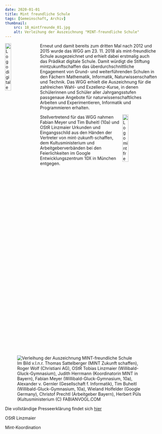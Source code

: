 ```yaml
---
date: 2020-01-01
title: Mint freundliche Schule
tags: [Gemeinschaft, Archiv]
thumbnail: 
    src: 18_mintfreunde_01.jpg
    alt: Verleihung der Auszeichnung "MINT-freundliche Schule"
---
```



<img src="/images/digitale_schule.jpg" alt = "Logo digitale Schule" style="float: left; margin-right: 15px; width: 20%; margin-bottom: 15px"></img>
<p>
    Erneut und damit bereits zum dritten Mal nach 2012 und 2015 wurde das WGG am 23. 11. 2018 als mint-freundliche Schule ausgezeichnet und erhielt dabei erstmalig auch das Prädikat digitale Schule. Damit würdigt die Stiftung mintzukunftschaffen das überdurchschnittliche Engagement von Grund- und weiterführenden Schulen in den Fächern Mathematik, Informatik, Naturwissenschaften und Technik. Das WGG erhielt die Auszeichnung für die zahlreichen Wahl- und Exzellenz-Kurse, in denen Schülerinnen und Schüler aller Jahrgangsstufen passgenaue Angebote für naturwissenschaftliches Arbeiten und Experimentieren, Informatik und Programmieren erhalten. 
</p>
<img src="/images/mint_freundliche_schule.jpg" alt = "Logo mint freundliche Schule" style="float: right; margin-right: 15px; width: 20%; margin-bottom: 15px"></img>
<p>
    Stellvertretend für das WGG nahmen Fabian Meyer und Tim Buheitl (10a) und OStR Linzmaier Urkunden und Eingangsschild aus den Händen der Vertreter von mint-zukunft-schaffen, dem Kultusministerium und Arbeitgeberverbänden bei den Feierlichkeiten im Google Entwicklungszentrum 10X in München entgegen. 
</p>
<figure>
    <img src="/images/18_mintfreunde_01.jpg" alt = "Verleihung der Auszeichnung MINT-freundliche Schule"></img>
    <figcaption>Im Bild v.l.n.r. Thomas Sattelberger (MINT Zukunft schaffen), Roger Wolf (Christiani AG), OStR Tobias Linzmaier (Willibald-Gluck-Gymnasium), Judith Herrmann (Koordinatorin MINT in Bayern), Fabian Meyer (Willibald-Gluck-Gymnasium, 10a), Alexander v. Gernler (Gesellschaft f. Informatik), Tim Buheitl (Willibald-Gluck-Gymnasium, 10a), Wieland Holfelder (Google Germany), Christof Prechtl (Arbeitgeber Bayern), Herbert Püls (Kultusministerium
        (C) FABIANVOGL.COM </figcaption>
</figure>
<p>
    Die vollständige Presseerklärung findet sich <a href="https://mintzukunftschaffen.de/2018/11/23/auszeichnung-mint-freundliche-schule-und-digitale-schule-in-bayern-2018/">hier</a>
</p>
<p>
    OStR Linzmaier
</p>
<p>
    Mint-Koordination
</p>